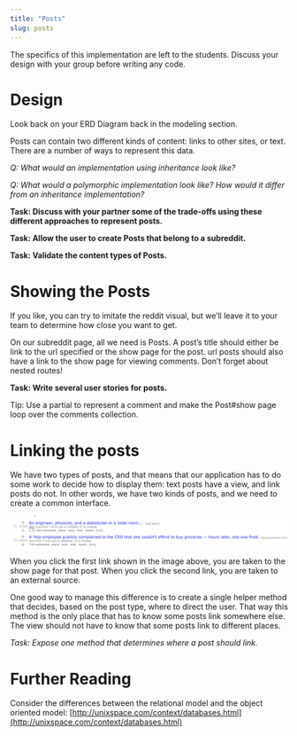 ```yaml
---
title: "Posts"
slug: posts
---
```


The specifics of this implementation are left to the students.  Discuss your design with your group before writing any code.

# Design

Look back on your ERD Diagram back in the modeling section.

Posts can contain two different kinds of content: links to other sites, or text.  There are a number of ways to represent this data.

*Q: What would an implementation using inheritance look like?*

*Q: What would a polymorphic implementation look like?  How would it differ from an inheritance implementation?*

**Task: Discuss with your partner some of the trade-offs using these different approaches to represent posts.**

**Task: Allow the user to create Posts that belong to a subreddit.**

**Task: Validate the content types of Posts.**

# Showing the Posts

If you like, you can try to imitate the reddit visual, but we’ll leave it to your team to determine how close you want to get.

On our subreddit page, all we need is Posts. A post’s title should either be link to the url specified or the show page for the post. url posts should also have a link to the show page for viewing comments.  Don’t forget about nested routes!

**Task: Write several user stories for posts.**

Tip: Use a partial to represent a comment and make the Post#show page loop over the comments collection.

# Linking the posts

We have two types of posts, and that means that our application has to do some work to decide how to display them: text posts have a view, and link posts do not.  In other words, we have two kinds of posts, and we need to create a common interface.

![Posts](posts.png)

When you click the first link shown in the image above, you are taken to the show page for that post. When you click the second link, you are taken to an external source.

One good way to manage this difference is to create a single helper method that decides, based on the post type, where to direct the user. That way this method is the only place that has to know some posts link somewhere else. The view should not have to know that some posts link to different places.

*Task: Expose one method that determines where a post should link.*

# Further Reading

Consider the differences between the relational model and the object oriented model: [http://unixspace.com/context/databases.html](http://unixspace.com/context/databases.html)


